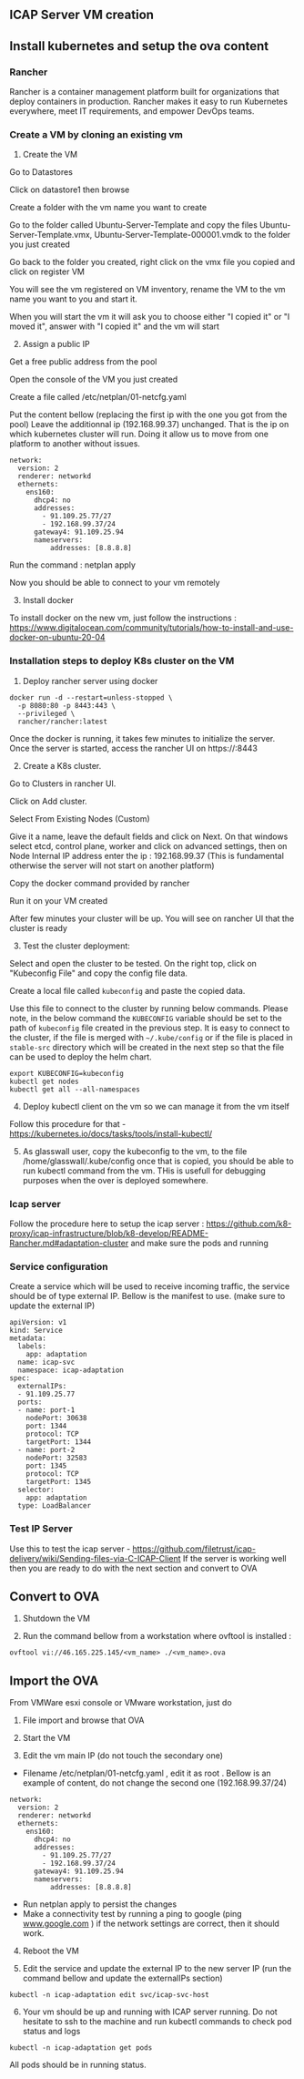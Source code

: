 ## ICAP Server VM creation

## Install kubernetes and setup the ova content

### Rancher

Rancher is a container management platform built for organizations that deploy containers in production. Rancher makes it easy to run Kubernetes everywhere, meet IT requirements, and empower DevOps teams.

### Create a VM by cloning an existing vm

1. Create the VM

Go to Datastores

Click on datastore1 then browse

Create a folder with the vm name you want to create

Go to the folder called Ubuntu-Server-Template and copy the files Ubuntu-Server-Template.vmx, Ubuntu-Server-Template-000001.vmdk to the folder you just created

Go back to the folder you created, right click on the vmx file you copied and click on register VM

You will see the vm registered on VM inventory, rename the VM to the vm name you want to you and start it.

When you will start the vm it will ask you to choose either "I copied it" or "I moved it", answer with "I copied it" and the vm will start


2. Assign a public IP

Get a free public address from the pool

Open the console of the VM you just created

Create a file called /etc/netplan/01-netcfg.yaml

Put the content bellow (replacing the first ip with the one you got from the pool)
Leave the additionnal ip (192.168.99.37) unchanged. That is the ip on which kubernetes cluster will run. Doing it allow us to move from one platform to another without issues.

```
network:
  version: 2
  renderer: networkd
  ethernets:
    ens160:
      dhcp4: no
      addresses:
        - 91.109.25.77/27
        - 192.168.99.37/24
      gateway4: 91.109.25.94
      nameservers:
          addresses: [8.8.8.8]
```

Run the command : netplan apply

Now you should be able to connect to your vm remotely


3. Install docker

To install docker on the new vm, just follow the instructions : https://www.digitalocean.com/community/tutorials/how-to-install-and-use-docker-on-ubuntu-20-04

### Installation steps to deploy K8s cluster on the VM

1. Deploy rancher server using docker

```
docker run -d --restart=unless-stopped \
  -p 8080:80 -p 8443:443 \
  --privileged \
  rancher/rancher:latest
```

Once the docker is running, it takes few minutes to initialize the server. Once the server is started, access the rancher UI on https://<host or IP>:8443


2. Create a K8s cluster.

Go to Clusters in rancher UI.

Click on Add cluster.

Select From Existing Nodes (Custom)

Give it a name, leave the default fields and click on Next. On that windows select etcd, control plane, worker and click on advanced settings, then on Node Internal IP address enter the ip : 192.168.99.37 (This is fundamental otherwise the server will not start on another platform)

Copy the docker command provided by rancher

Run it on your VM created

After few minutes your cluster will be up. You will see on rancher UI that the cluster is ready


3. Test the cluster deployment:

Select and open the cluster to be tested. On the right top, click on "Kubeconfig File" and copy the config file data.

Create a local file called `kubeconfig` and paste the copied data.

Use this file to connect to the cluster by running below commands. Please note, in the below command the `KUBECONFIG` variable should be set to the path of `kubeconfig` file created in the previous step. It is easy to connect to the cluster, if the file is merged with `~/.kube/config` or if the file is placed in `stable-src` directory which will be created in the next step so that the file can be used to deploy the helm chart.

  ```
  export KUBECONFIG=kubeconfig
  kubectl get nodes
  kubectl get all --all-namespaces
  ``` 

4. Deploy kubectl client on the vm so we can manage it from the vm itself

Follow this procedure for that - https://kubernetes.io/docs/tasks/tools/install-kubectl/

5. As glasswall user, copy the kubeconfig to the vm, to the file /home/glasswall/.kube/config
once that is copied, you should be able to run kubectl command from the vm. THis is usefull for debugging purposes when the over is deployed somewhere.

### Icap server
Follow the procedure here to setup the icap server : https://github.com/k8-proxy/icap-infrastructure/blob/k8-develop/README-Rancher.md#adaptation-cluster and make sure the pods and running

### Service configuration
Create a service which will be used to receive incoming traffic, the service should be of type external IP. Bellow is the manifest to use.
(make sure to update the external IP)

```
apiVersion: v1
kind: Service
metadata:
  labels:
    app: adaptation
  name: icap-svc
  namespace: icap-adaptation
spec:
  externalIPs:
  - 91.109.25.77
  ports:
  - name: port-1
    nodePort: 30638
    port: 1344
    protocol: TCP
    targetPort: 1344
  - name: port-2
    nodePort: 32583
    port: 1345
    protocol: TCP
    targetPort: 1345
  selector:
    app: adaptation
  type: LoadBalancer
  ```

### Test IP Server
Use this to test the icap server - https://github.com/filetrust/icap-delivery/wiki/Sending-files-via-C-ICAP-Client
If the server is working well then you are ready to do with the next section and convert to OVA


## Convert to OVA
1. Shutdown the VM

2. Run the command bellow from a workstation where ovftool is installed :
  ```
  ovftool vi://46.165.225.145/<vm_name> ./<vm_name>.ova
  ```

## Import the OVA
From VMWare esxi console or VMware workstation, just do
1. File import and browse that OVA

2. Start the VM

3. Edit the vm main IP (do not touch the secondary one)
- Filename /etc/netplan/01-netcfg.yaml , edit it as root . Bellow is an example of content, do not change the second one (192.168.99.37/24)
```
network:
  version: 2
  renderer: networkd
  ethernets:
    ens160:
      dhcp4: no
      addresses:
        - 91.109.25.77/27
        - 192.168.99.37/24
      gateway4: 91.109.25.94
      nameservers:
          addresses: [8.8.8.8]
```
- Run netplan apply to persist the changes
- Make a connectivity test by running a ping to google (ping www.google.com ) if the network settings are correct, then it should work.

4. Reboot the VM

5. Edit the service and update the external IP to the new server IP (run the command bellow and update the externalIPs section)
```
kubectl -n icap-adaptation edit svc/icap-svc-host
```

6. Your vm should be up and running with ICAP server running. Do not hesitate to ssh to the machine and run kubectl commands to check pod status and logs
```
kubectl -n icap-adaptation get pods
```
All pods should be in running status. 


